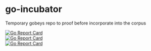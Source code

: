 # go-incubator
Temporary gobeys repo to proof before incorporate into the corpus

[![Go Report Card](https://goreportcard.com/badge/github.com/kelseyhightower/intro-to-go-workshop)](https://goreportcard.com/report/github.com/kelseyhightower/intro-to-go-workshop)  
[![Go Report Card](https://goreportcard.com/badge/github.com/GoesToEleven/GolangTraining)](https://goreportcard.com/report/github.com/GoesToEleven/GolangTraining)  
[![Go Report Card](https://goreportcard.com/badge/github.com/astaxie/build-web-application-with-golang/en)](https://goreportcard.com/report/github.com/astaxie/build-web-application-with-golang/en)  
